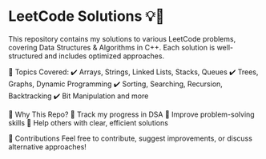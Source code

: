 # LeetCode Solutions 💡🚀
This repository contains my solutions to various LeetCode problems, covering Data Structures & Algorithms in C++. Each solution is well-structured and includes optimized approaches.

🔹 Topics Covered:
✔️ Arrays, Strings, Linked Lists, Stacks, Queues
✔️ Trees, Graphs, Dynamic Programming
✔️ Sorting, Searching, Recursion, Backtracking
✔️ Bit Manipulation and more

🔹 Why This Repo?
📌 Track my progress in DSA
📌 Improve problem-solving skills
📌 Help others with clear, efficient solutions

🔹 Contributions
Feel free to contribute, suggest improvements, or discuss alternative approaches!
